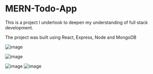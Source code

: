 # MERN-Todo-App
This is a project I undertook to deepen my understanding of full stack development.

The project was built using React, Express, Node and MongoDB

![image](https://user-images.githubusercontent.com/65653340/181105862-92af146d-f9e6-4a48-9651-fbacba50e10d.png)

![image](https://user-images.githubusercontent.com/65653340/181105935-109d980d-a634-4ad7-91a8-b58d0404a88d.png)

![image](https://user-images.githubusercontent.com/65653340/181105999-65e188a5-893a-46c9-ab1f-a4f4cb32807e.png)
![image](https://user-images.githubusercontent.com/65653340/181106047-297a5b44-8365-4c40-8f1c-4e3f641ea997.png)

